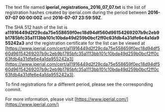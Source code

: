 The text file named **iperial_registrations_2016_07_07.txt** is the list of registration hashes created by iperial.com during the period between **2016-07-07 00:00:00Z** and **2016-07-07 23:59:59Z**.

The SHA 512 hash of the list is **a11916449d2f29cda75e558659f0ec18d94df560d96154269207b9c2eb9b1785bfc35a1113bb101c10bda49d259b0bcf2ff0c63fdb4a31dfe6e4a1da955242a3** and the registration certificate for the list can be viewed at [https://www.iperial.com/cert/a11916449d2f29cda75e558659f0ec18d94df560d96154269207b9c2eb9b1785bfc35a1113bb101c10bda49d259b0bcf2ff0c63fdb4a31dfe6e4a1da955242a3](https://www.iperial.com/cert/a11916449d2f29cda75e558659f0ec18d94df560d96154269207b9c2eb9b1785bfc35a1113bb101c10bda49d259b0bcf2ff0c63fdb4a31dfe6e4a1da955242a3).

To find registrations for a different period, please see the corresponding commit.

For more information, please visit [https://www.iperial.com/](https://www.iperial.com/)
